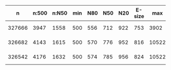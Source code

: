 n       |n:500  |n:N50  |min  |N80  |N50  |N20  |E-size  |max    |sum      |name
---     |---    |---    |---  |---  |---  |---  |---     |---    |---      |---
327666  |3947   |1558   |500  |556  |712  |922  |753     |3902   |2772232  |abysstest_35-unitigs.fa
326682  |4143   |1615   |500  |570  |776  |952  |816     |10522  |3033506  |abysstest_35-contigs.fa
326542  |4176   |1632   |500  |574  |785  |956  |824     |10522  |3082498  |abysstest_35-scaffolds.fa
